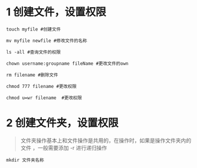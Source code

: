 # 1 创建文件，设置权限

``` shell
touch myfile #创建文件

mv myfile newfile #修改文件的名称

ls -all #查询文件的权限

chown username:groupname fileName #更改文件的own

rm filename #删除文件

chmod 777 filename #更改权限

chmod u=wr filename  #更改权限

```



# 2 创建文件夹，设置权限

> 文件夹操作基本上和文件操作是共用的，在操作时，如果是操作文件夹内的文件 ，一般需要添加 -r 进行递归操作

``` shell
mkdir 文件夹名称

```
